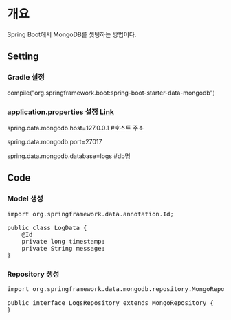 # 개요
Spring Boot에서 MongoDB를 셋팅하는 방법이다.

## Setting

### Gradle 설정
compile("org.springframework.boot:spring-boot-starter-data-mongodb")

### application.properties 설정 [Link](http://docs.spring.io/spring-boot/docs/current/reference/html/common-application-properties.html)
spring.data.mongodb.host=127.0.0.1 #호스트 주소

spring.data.mongodb.port=27017

spring.data.mongodb.database=logs #db명

## Code

### Model 생성

<pre>
import org.springframework.data.annotation.Id;

public class LogData {
    @Id
    private long timestamp;
    private String message;
}
</pre>

### Repository 생성

<pre>
import org.springframework.data.mongodb.repository.MongoRepository;

public interface LogsRepository extends MongoRepository<LogData, Long> {
}
</pre>